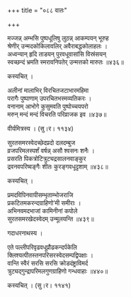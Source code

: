 +++
title = "०८८ वातः"

+++


मज्जन्न् अम्भसि पुष्पधूलिषु लुठन्न् आकम्पयन् भूरुह  
श्रेणीर् उन्मदकोकिलावलिर् अवैराबद्धकोलाहलः ।  
अध्वन्यान् हृदि ताडयन् पुरवधूवासांसि विस्रंसयन्  
स्वच्छन्दं भ्रमति स्मरावनिपतेर् उन्मत्तको मारुतः ॥४३६॥  


कस्यचित् ।  


अलीनां मालाभिर् विरचितजटाभारमहिमा  
परागैः पुष्पाणाम् उपरचितभस्मव्यतिकरः ।  
वनानाम् आभोगे कुसुमवति पुष्पोच्चयपरो  
मरुन् मन्दं मन्दं विचरति परिव्राजक इव ॥४३७॥  


वीर्यमित्रस्य । (सु।र। ११३४)  


सुरतसमरस्वेदच्छेदप्रदो दलदम्बुज  
व्रजपरिमलस्पर्शं वर्षन्न् असौ श्वसनः शनैः ।  
प्रसरति पिकत्रोटित्रुट्यद्रसालनवाङ्कुर  
द्रवनवपरिष्वङ्गैः शीतः कुरङ्गवधूदृशाम् ॥४३८॥  


कस्यचित् ।  


प्रमदविपिनवापीसम्भृताम्भोजराजि  
प्रकटितमकरन्दग्राहिणो’मी समीराः ।  
अभिनवमदभाजां कामिनीनां कपोले  
सुरतसमरखेदस्वेदम् उन्मूलयन्ति ॥४३९॥  


गदाधरनाथस्य ।  


एते पल्लीपरिवृढवधूप्रौढकन्दर्पकेलि  
क्लिश्यत्पीतस्तनपरिसरस्वेदसम्पद्विपक्षाः ।  
वान्ति स्वैरं सरसि सरसि क्रोडदंष्ट्राविमर्द  
त्रुट्यद्गुन्द्रापरिमलगुणग्राहिणो गन्धवाहाः ॥४४०॥  


कस्यचित् । (सु।र। ११४१)  

